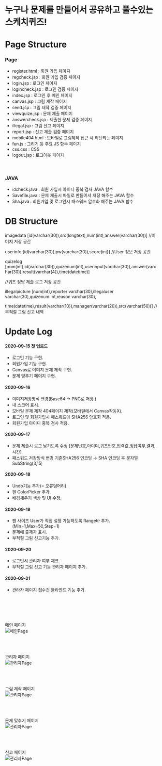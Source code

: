 # 누구나 문제를 만들어서 공유하고 풀수있는 스케치퀴즈!

# Page Structure

### Page

- register.html : 회원 가입 페이지
- regcheck.jsp : 회원 가입 검증 페이지
- login.jsp : 로그인 페이지
- logincheck.jsp : 로그인 검증 페이지
- index.jsp : 로그인 후 메인 페이지
- canvas.jsp : 그림 제작 페이지
- send.jsp : 그림 제작 검증 페이지
- viewquize.jsp : 문제 제출 페이지
- answercheck.jsp : 제출한 문제 검증 페이지
- illegal.jsp : 그림 신고 페이지
- report.jsp : 신고 제출 검증 페이지
- mobile404.html : 모바일로 그림제작 접근 시 리턴되는 페이지
- fun.js : 그리기 등 주요 JS 함수 페이지
- css.css : CSS
- logout.jsp : 로그아웃 페이지
  <br><br><br>

### JAVA

- idcheck.java : 회원 가입시 아이디 중복 검사 JAVA 함수
- Savefile.java : 문제 제출시 파일로 만들어서 저장 해주는 JAVA 함수
- Sha.java : 회원가입 및 로그인시 패스워드 암호화 해주는 JAVA 함수

# DB Structure

imagedata [id(varchar(30)),src(longtext),num(int),answer(varchar(30))] //이미지 저장 공간

userinfo [id(varchar(30)),pw(varchar(30)),score(int)] //User 정보 저장 공간

quizelog [num(int),id(varchar(30)),quizenum(int),userinput(varchar(30)),answer(varchar(30)),result(varchar(4)),time(datetime)]

//퀴즈 정답 제출 로그 저장 공간

illegalpicture [num(int),reporter varchar(30),illegaluser varchar(30),quizenum int,reason varchar(30),

time(datetime),result(varchar(10)),manager(varchar(20)),src(varchar(50))] //부적절 그림 신고 내역

# Update Log

#### 2020-09-15 첫 업로드

- 로그인 기능 구현.
- 회원가입 기능 구현.
- Canvas로 이미지 문제 제작 구현.
- 문제 맞추기 페이지 구현.

#### 2020-09-16

- 이미지저장방식 변경(Base64 → PNG로 저장.)
- 내 스코어 표시.
- 모바일 문제 제작 404페이지 제작(모바일에서 Canvas작동X).
- 로그인 및 회원가입시 패스워드에 SHA256 암호화 적용.
- 회원가입 아이디 중복 검사 적용.

#### 2020-09-17

- 문제 제출시 로그 남기도록 수정 [문제번호,아이디,퀴즈번호,입력값,정답여부,결과,시간]
- 패스워드 저장방식 변경 기존SHA256 인코딩 → SHA 인코딩 후 문자열 SubString(3,15)

#### 2020-09-18

- Undo기능 추가(= 오류덩어리).
- 펜 ColorPicker 추가.
- 배경채우기 색상 및 UI 수정.

#### 2020-09-19

- 펜 사이즈 User가 직접 설정 가능하도록 Range바 추가. (Min=1,Max=50,Step=1)
- 문제에 출제자 표시.
- 부적절 그림 신고기능 추가.

#### 2020-09-20

- 로그인시 관리자 여부 체크.
- 부적절 그림 신고 기능 관리자 페이지 추가.

#### 2020-09-21

- 관라자 페이지 접수건 블라인드 기능 추가.


<br><br><br><br>

메인 페이지<br>
![메인Page](./gitimg/gitimg2.PNG)
<br><br><br><br>

관리자 페이지<br>
![관리자Page](gitimg/gitimg1.PNG)
<br><br><br><br>

그림 제작 페이지<br>
![관리자Page](gitimg/gitimg3.PNG)
<br><br><br><br>

문제 맞추기 페이지<br>
![관리자Page](gitimg/gitimg4.PNG)
<br><br><br><br>

신고 페이지<br>
![관리자Page](gitimg/gitimg5.PNG)
<br><br><br><br>
